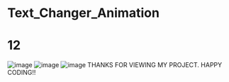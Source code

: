 # Text_Changer_Animation
# 12
![image](https://user-images.githubusercontent.com/69636277/98123329-b8abc980-1ed7-11eb-823c-0e28752a49ea.png)
![image](https://user-images.githubusercontent.com/69636277/98123349-c19c9b00-1ed7-11eb-929c-36121125cd76.png)
![image](https://user-images.githubusercontent.com/69636277/98123379-cbbe9980-1ed7-11eb-9745-0efeaf057786.png)
THANKS FOR VIEWING MY PROJECT.
HAPPY CODING!!
